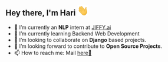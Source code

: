 <h2>Hey there, I'm Hari  <img  src="https://raw.githubusercontent.com/ABSphreak/ABSphreak/master/gifs/Hi.gif" width="30px"></h2>


- 🔭 I’m currently an **NLP** intern at <a href= "https://jiffy.ai/" target="_blank">JIFFY.ai</a>
- 🌱 I’m currently learning Backend Web Development
- 👯 I’m looking to collaborate on **Django** based projects.
- 💬 I’m looking forward to contribute to **Open Source Projects**.
- 📫 How to reach me: Mail [here💌](mailto:harikrishnan6336@gmail.com)

